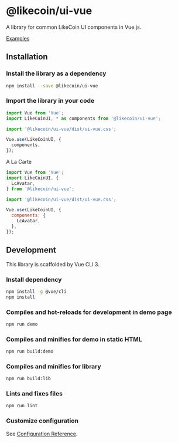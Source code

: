 # @likecoin/ui-vue

A library for common LikeCoin UI components in Vue.js.

[Examples](https://likecoin.github.io/ui-vue)

## Installation

### Install the library as a dependency
```sh
npm install --save @likecoin/ui-vue
```

### Import the library in your code
```javascript
import Vue from 'Vue';
import LikeCoinUI, * as components from '@likecoin/ui-vue';

import '@likecoin/ui-vue/dist/ui-vue.css';

Vue.use(LikeCoinUI, {
  components,
});

```

A La Carte
```javascript
import Vue from 'Vue';
import LikeCoinUI, {
  LcAvatar,
} from '@likecoin/ui-vue';

import '@likecoin/ui-vue/dist/ui-vue.css';

Vue.use(LikeCoinUI, {
  components: {
    LcAvatar,
  },
});
```

## Development
This library is scaffolded by Vue CLI 3.

### Install dependency
```sh
npm install -g @vue/cli
npm install
```

### Compiles and hot-reloads for development in demo page
```sh
npm run demo
```

### Compiles and minifies for demo in static HTML
```sh
npm run build:demo
```

### Compiles and minifies for library
```sh
npm run build:lib
```

### Lints and fixes files
```sh
npm run lint
```

### Customize configuration
See [Configuration Reference](https://cli.vuejs.org/config/).
